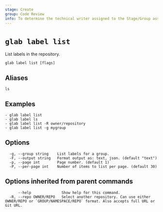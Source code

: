 ```yaml
---
stage: Create
group: Code Review
info: To determine the technical writer assigned to the Stage/Group associated with this page, see https://about.gitlab.com/handbook/product/ux/technical-writing/#assignments
---
```


<!--
This documentation is auto generated by a script.
Please do not edit this file directly. Run `make gen-docs` instead.
-->

# `glab label list`

List labels in the repository.

```plaintext
glab label list [flags]
```

## Aliases

```plaintext
ls
```

## Examples

```plaintext
- glab label list
- glab label ls
- glab label list -R owner/repository
- glab label list -g mygroup

```

## Options

```plaintext
  -g, --group string    List labels for a group.
  -F, --output string   Format output as: text, json. (default "text")
  -p, --page int        Page number. (default 1)
  -P, --per-page int    Number of items to list per page. (default 30)
```

## Options inherited from parent commands

```plaintext
      --help              Show help for this command.
  -R, --repo OWNER/REPO   Select another repository. Can use either OWNER/REPO or `GROUP/NAMESPACE/REPO` format. Also accepts full URL or Git URL.
```
